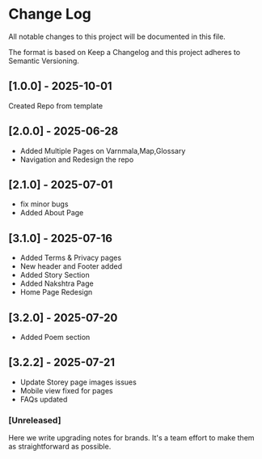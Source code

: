 # Change Log

All notable changes to this project will be documented in this file.

The format is based on Keep a Changelog and this project adheres to Semantic Versioning.

## [1.0.0] - 2025-10-01

Created Repo from template

## [2.0.0] - 2025-06-28

- Added Multiple Pages on Varnmala,Map,Glossary
- Navigation and Redesign the repo

## [2.1.0] - 2025-07-01

- fix minor bugs
- Added About Page

## [3.1.0] - 2025-07-16

- Added Terms & Privacy pages
- New header and Footer added
- Added Story Section
- Added Nakshtra Page
- Home Page Redesign

## [3.2.0] - 2025-07-20

- Added Poem section

## [3.2.2] - 2025-07-21

- Update Storey page images issues
- Mobile view fixed for pages
- FAQs updated

### [Unreleased]

Here we write upgrading notes for brands. It's a team effort to make them as straightforward as possible.
